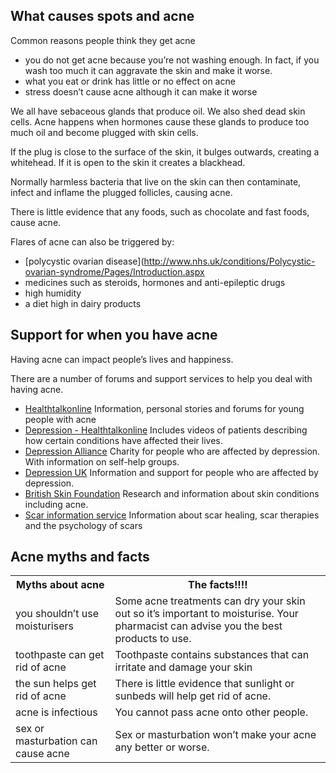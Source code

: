 ## What causes spots and acne

Common reasons people think they get acne

- you do not get acne because you’re not washing enough. In fact, if you wash too much it can aggravate the skin and make it worse.
- what you eat or drink has little or no effect on acne
- stress doesn’t cause acne although it can make it worse

We all have sebaceous glands that produce oil. We also shed dead skin cells. Acne happens when hormones cause these glands to produce too much oil and become plugged with skin cells. 

If the plug is close to the surface of the skin, it bulges outwards, creating a whitehead. If it is open to the skin it creates a blackhead.

Normally harmless bacteria that live on the skin can then contaminate, infect and inflame the plugged follicles, causing acne.


There is little evidence that any foods, such as chocolate and fast foods, cause acne.

Flares of acne can also be triggered by:
- [polycystic ovarian disease](http://www.nhs.uk/conditions/Polycystic-ovarian-syndrome/Pages/Introduction.aspx
- medicines such as steroids, hormones and anti-epileptic drugs
- high humidity
- a diet high in dairy products

## Support for when you have acne

Having acne can impact people’s lives and happiness. 

There are a number of forums and support services to help you deal with having acne.


- [Healthtalkonline](http://www.healthtalk.org/young-peoples-experiences/acne/topics) Information, personal stories and forums for young people with acne 
- [Depression - Healthtalkonline](http://www.healthtalk.org/peoples-experiences/mental-health/depression/topics) Includes videos of patients describing how certain conditions have affected their lives.
- [Depression Alliance](http://www.depressionalliance.org) Charity for people who are affected by depression. With information on self-help groups.
- [Depression UK](http://www.depressionuk.org) Information and support for people who are affected by depression.
- [British Skin Foundation](http://www.britishskinfoundation.org.uk/SkinInformation/AtoZofSkindisease/Acne.aspx) Research and information about skin conditions including acne.
- [Scar information service](http://www.scarinfo.org) Information about scar healing, scar therapies and the psychology of scars 

## Acne myths and facts

<table class="table--compare">
<tr>
  <th>Myths about acne</th>
  <th>The facts!!!!</th>
</tr>
<tr>
  <td>you shouldn’t use moisturisers</td>
  <td>Some acne treatments can dry your skin out so it’s important to moisturise. Your pharmacist can advise you the best products to use.</td>
</tr>
<tr>
  <td>toothpaste can get rid of acne</td>
  <td>Toothpaste contains substances that can irritate and damage your skin</td>
</tr>
<tr>
  <td>the sun helps get rid of acne</td>
  <td>There is little evidence that sunlight or sunbeds will help get rid of acne.</td>
</tr>
<tr>
  <td>acne is infectious</td>
  <td>You cannot pass acne onto other people.</td>
</tr>
<tr>
  <td>sex or masturbation can cause acne</td>
  <td>Sex or masturbation won’t make your acne any better or worse.</td>
</tr>
</table>
